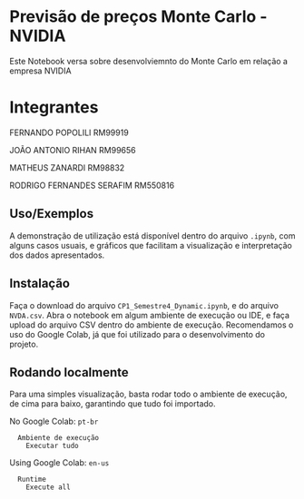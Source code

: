 # Previsão de preços Monte Carlo - NVIDIA

Este Notebook versa sobre desenvolviemnto do Monte Carlo em relação a empresa NVIDIA

# Integrantes 

FERNANDO POPOLILI RM99919

JOÃO ANTONIO RIHAN RM99656

MATHEUS ZANARDI RM98832

RODRIGO FERNANDES SERAFIM RM550816

## Uso/Exemplos

A demonstração de utilização está disponível dentro do arquivo `.ipynb`, com alguns casos usuais, e gráficos que facilitam a visualização e interpretação dos dados apresentados.

## Instalação

Faça o download do arquivo `CP1_Semestre4_Dynamic.ipynb`, e do arquivo `NVDA.csv`. Abra o notebook em algum ambiente de execução ou IDE, e faça upload do arquivo CSV dentro do ambiente de execução. Recomendamos o uso do Google Colab, já que foi utilizado para o desenvolvimento do projeto.

## Rodando localmente

Para uma simples visualização, basta rodar todo o ambiente de execução, de cima para baixo, garantindo que tudo foi importado.

No Google Colab:
`pt-br`
```colab
  Ambiente de execução
    Executar tudo
```

Using Google Colab:
`en-us`
```colab
  Runtime
    Execute all
```